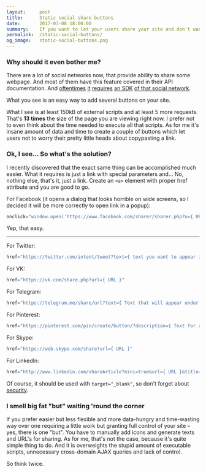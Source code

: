 ```yaml
---
layout:     post
title:      Static social share buttons
date:       2017-03-08 18:00:00
summary:    If you want to let your users share your site and don't want to load a bunch of useless SDKs, there is a way.
permalink:  /static-social-buttons/
og_image:   static-social-buttons.png
---
```


### Why should it even bother me?

There are a lot of social networks now, that provide ability to share some webpage. And most of them have this feature covered in their API documentation. And [oftentimes](https://developers.facebook.com/docs/plugins/share-button) [it](https://developers.google.com/+/web/share/) [requires](https://vk.com/dev.php?method=Share) [an SDK](https://dev.twitter.com/web/tweet-button) [of that social network](https://developers.pinterest.com/docs/widgets/save/).

What you see is an easy way to add several buttons on your site.

What I see is at least 150kB of external scripts and at least 5 more requests. That's **13&nbsp;times** the size of the page you are viewing right now. I prefer not to even think about the time needed to execute all that scripts. As for me it's insane amount of data and time to create a couple of buttons which let users not to worry their pretty little heads about copypasting a link.

### Ok, I see... So what's the solution?

I recently discovered that the exact same thing can be accomplished much easier. What it requires is just a link with special parameters and... No, nothing else, that's it, just a link.
Create an `<a>` element with proper href attribute and you are good to go.

For Facebook (it opens a dialog that looks horrible on wide screens, so I decided it will be more correctly to open link in a popup):

```js
onclick="window.open('https://www.facebook.com/sharer/sharer.php?u={ URL you want users to share }', 'pop', 'width=600, height=400, scrollbars=no');"
```

Yep, that easy.

________________
For Twitter:

```js
href="https://twitter.com/intent/tweet?text={ text you want to appear in textbox before the url }&url={ URL you want users to share }"
```

For VK:

```js
href="https://vk.com/share.php?url={ URL }"
```

For Telegram:

```js
href="https://telegram.me/share/url?text={ Text that will appear under the link }&url={ URL }"
```

For Pinterest:

```js
href="https://pinterest.com/pin/create/button/?description={ Text for a pin }&url={ URL to share }"
```

For Skype:

```js
href="https://web.skype.com/share?url={ URL }"
```

For LinkedIn:

```js
href="http://www.linkedin.com/shareArticle?mini=true&url={ URL }&title={ Title }&summary={ Summary }"
```

Of course, it should be used with `target="_blank"`, so don't forget about [security](https://mathiasbynens.github.io/rel-noopener/).

### I smell big fat "but" waiting 'round the corner

If you prefer easier but less flexible and more data-hungry and time-wasting way over one requiring 
a little work but granting full control of your site – yes, there is one "but". 
You have to manually add icons and generate texts and URL's for sharing. 
As for me, that's not the case, because it's quite simple thing to do. And it is overweights the stupid amount 
of executable scripts, unnecessary cross-domain AJAX queries and lack of control.

So think twice.